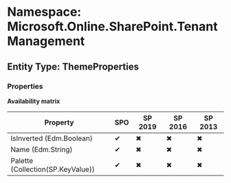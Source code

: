 # Namespace: Microsoft.Online.SharePoint.TenantManagement

## Entity Type: ThemeProperties

### Properties

**Availability matrix**

Property | SPO | SP 2019 | SP 2016 | SP 2013
----------|-----|---------|---------|--------
IsInverted (Edm.Boolean) | ✔ | ✖ | ✖ | ✖
Name (Edm.String) | ✔ | ✖ | ✖ | ✖
Palette (Collection(SP.KeyValue)) | ✔ | ✖ | ✖ | ✖

